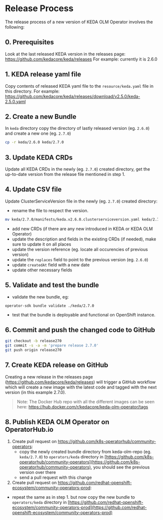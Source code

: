 # Release Process

The release process of a new version of KEDA OLM Operator involves the following:

## 0. Prerequisites

Look at the last released KEDA version in the releases page: https://github.com/kedacore/keda/releases
For example: currently it is 2.6.0

## 1. KEDA release yaml file

Copy contents of released KEDA yaml file to the `resource/keda.yaml` file in this directory.
For example: https://github.com/kedacore/keda/releases/download/v2.5.0/keda-2.5.0.yaml

## 2. Create a new Bundle

In `keda` directory copy the directory of lastly released version (eg. `2.6.0`) and create a new one (eg. `2.7.0`)
```bash
cp -r keda/2.6.0 keda/2.7.0
```

## 3. Update KEDA CRDs
Update all KEDA CRDs in the newly (eg. `2.7.0`) created directory, get the up-to-date version from the release file mentioned in step 1.

## 4. Update CSV file
Update ClusterServiceVersion file in the newly (eg. `2.7.0`) created directory:
- rename the file to respect the version.
```bash
mv keda/2.7.0/manifests/keda.v2.6.0.clusterserviceversion.yaml keda/2.7.0/manifests/keda.v2.7.0.clusterserviceversion.yaml
```
- add new CRDs (if there are any new introduced in KEDA or KEDA OLM Operator)
- update the description and fields in the existing CRDs (if needed), make sure to update it on all places
- update the version reference (eg. locate all occurencies of previous version)
- update the `replaces` field to point to the previous version (eg. `2.6.0`)
- update `createdAt` field with a new date
- update other necessary fields

## 5. Validate and test the bundle
- validate the new bundle, eg:
```
operator-sdk bundle validate ./keda/2.7.0
```
- test that the bundle is deployable and functional on OpenShift instance.

## 6. Commit and push the changed code to GitHub
```bash
git checkout -b release270
git commit -s -a -m 'prepare release 2.7.0'
git push origin release270
```

## 7. Create KEDA release on GitHub

Creating a new release in the releases page (https://github.com/kedacore/keda/releases) will trigger a GitHub workflow which will create a new image with the latest code and tagged with the next version (in this example 2.7.0).

> Note: The Docker Hub repo with all the different images can be seen here: https://hub.docker.com/r/kedacore/keda-olm-operator/tags


## 8. Publish KEDA OLM Operator on OperatorHub.io
1. Create pull request on https://github.com/k8s-operatorhub/community-operators:
    - copy the newly created bundle directory from keda-olm-repo (eg. `keda/2.7.0`) to `operators/keda` directory in [https://github.com/k8s-operatorhub/community-operators](https://github.com/k8s-operatorhub/community-operators), you should see the previous version over there
    - send a pull request with this change
2.  Create pull request on https://github.com/redhat-openshift-ecosystem/community-operators-prod:
   - repeat the same as in step 1. but now copy the new bundle to `operators/keda` directory in [https://github.com/redhat-openshift-ecosystem/community-operators-prod](https://github.com/redhat-openshift-ecosystem/community-operators-prod)
